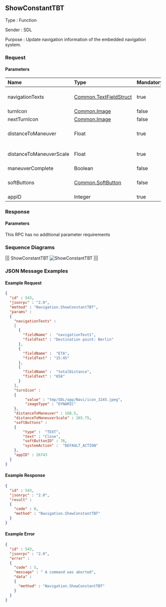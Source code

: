 ## ShowConstantTBT

Type
: Function

Sender
: SDL

Purpose
: Update navigation information of the embedded navigation system.

### Request

#### Parameters

|Name|Type|Mandatory|Additional|
|:---|:---|:--------|:---------|
|navigationTexts|[Common.TextFieldStruct](../../common/structs/#textfieldstruct)|true|array: true<br>minsize: 0<br>maxsize: 5|
|turnIcon|[Common.Image](../../common/structs/#image)|false||
|nextTurnIcon|[Common.Image](../../common/structs/#image)|false||
|distanceToManeuver|Float|true|minvalue: 0<br>maxvalue: 1000000000|
|distanceToManeuverScale|Float|true|minvalue: 0<br>maxvalue: 1000000000|
|maneuverComplete|Boolean|false||
|softButtons|[Common.SoftButton](../../common/structs/#softbutton)|false|array: true<br>minsize: 0<br>maxsize: 3|
|appID|Integer|true||

### Response

#### Parameters

This RPC has no additional parameter requirements

### Sequence Diagrams
|||
ShowConstantTBT
![ShowConstantTBT](./assets/ShowConstantTBT.jpg)
|||

### JSON Message Examples

#### Example Request

```json
{
  "id" : 543,
  "jsonrpc" : "2.0",
  "method" : "Navigation.ShowConstantTBT",
  "params" :
  {
    "navigationTexts" :
    [
      {
        "fieldName" :  "navigationText1",
        "fieldText" : "Destination point: Berlin"
      },
      {
        "fieldName" :  "ETA",
        "fieldText" : "15:45"
      },
      {
        "fieldName" :  "totalDistance",
        "fieldText" : "658"
      }
    ],
    "turnIcon" :
    {
         "value" : "tmp/SDL/app/Navi/icon_3245.jpeg",
         "imageType" : "DYNAMIC"
    },
    "distanceToManeuver" : 168.5,
    "distanceToManeuverScale" : 265.75,
    "softButtons" :
    {
        "type" :  "TEXT",
        "text" : "Close",
        "softButtonID" : 76,
        "systemAction" :  "DEFAULT_ACTION"
    },
    "appID" : 26743
  }
}
```

#### Example Response

```json
{
  "id" : 543,
  "jsonrpc" : "2.0",
  "result" :
  {
    "code" : 0,
    "method" : "Navigation.ShowConstantTBT"
  }
}
```

#### Example Error

```json
{
  "id" : 543,
  "jsonrpc" : "2.0",
  "error" :
  {
    "code" : 5,
    "message" : " A command was aborted",
    "data" :
    {
      "method" : "Navigation.ShowConstantTBT"
    }
  }
}
```

